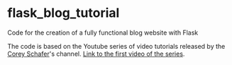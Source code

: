 # flask_blog_tutorial
Code for the creation of a fully functional blog website with Flask

The code is based on the Youtube series of video tutorials released by the [Corey Schafer](https://www.youtube.com/channel/UCCezIgC97PvUuR4_gbFUs5g)'s channel. [Link to the first video of the series](https://www.youtube.com/watch?v=MwZwr5Tvyxo&list=PL-osiE80TeTs4UjLw5MM6OjgkjFeUxCYH). 

